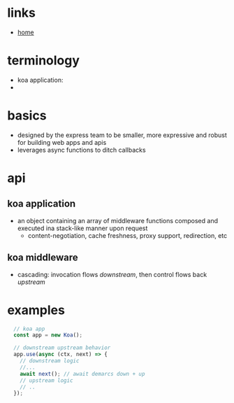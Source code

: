 # links
  - [home](https://koajs.com/)


# terminology
  - koa application: 
  - 


# basics
  - designed by the express team to be smaller, more expressive and robust for building web apps and apis
  - leverages async functions to ditch callbacks


# api 
## koa application
  - an object containing an array of middleware functions composed and executed ina stack-like manner upon request
    - content-negotiation, cache freshness, proxy support, redirection, etc


## koa middleware
  - cascading: invocation flows *downstream*, then control flows back *upstream*



# examples
```js
  // koa app
  const app = new Koa();

  // downstream upstream behavior
  app.use(async (ctx, next) => {
    // downstream logic
    //...
    await next(); // await demarcs down + up
    // upstream logic
    // ..
  });

```